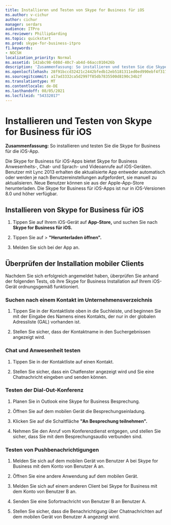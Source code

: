```yaml
---
title: Installieren und Testen von Skype for Business für iOS
ms.author: v-cichur
author: cichur
manager: serdars
audience: ITPro
ms.reviewer: PhillipGarding
ms.topic: quickstart
ms.prod: skype-for-business-itpro
f1.keywords:
- NOCSH
localization_priority: Normal
ms.assetid: 142abc98-608d-40c7-ab4d-66acc010426b
description: 'Zusammenfassung: So installieren und testen Sie die Skype for Business für die iOS-App.'
ms.openlocfilehash: 28f91bccd32421c2442bfedb12eb5181311ed0ed990ebf4f3174898ddefff610
ms.sourcegitcommit: a17ad3332ca5d2997f85db7835500d8190c34b2f
ms.translationtype: MT
ms.contentlocale: de-DE
ms.lasthandoff: 08/05/2021
ms.locfileid: "54332017"
---
```

# <a name="install-and-test-skype-for-business-for-ios"></a>Installieren und Testen von Skype for Business für iOS
 
**Zusammenfassung:** So installieren und testen Sie die Skype for Business für die iOS-App.
  
Die Skype for Business für iOS-Apps bietet Skype for Business Anwesenheits-, Chat- und Sprach- und Videoanrufe auf iOS-Geräten. Benutzer mit Lync 2013 erhalten die aktualisierte App entweder automatisch oder werden je nach Benutzereinstellungen aufgefordert, sie manuell zu aktualisieren. Neue Benutzer können sie aus der Apple-App-Store herunterladen. Die Skype for Business für iOS-Apps ist nur in iOS-Versionen 8.0 und höher verfügbar.
  
## <a name="installing-skype-for-business-for-ios"></a>Installieren von Skype for Business für iOS

1. Tippen Sie auf Ihrem iOS-Gerät auf **App-Store,** und suchen Sie nach **Skype for Business für iOS.**
    
2. Tippen Sie auf   >  **"Herunterladen öffnen".** 
    
3. Melden Sie sich bei der App an.
    
## <a name="verifying-mobile-client-installation"></a>Überprüfen der Installation mobiler Clients

Nachdem Sie sich erfolgreich angemeldet haben, überprüfen Sie anhand der folgenden Tests, ob ihre Skype for Business Installation auf Ihrem iOS-Gerät ordnungsgemäß funktioniert. 
  
### <a name="search-for-a-contact-in-the-corporate-directory"></a>Suchen nach einem Kontakt im Unternehmensverzeichnis

1. Tippen Sie in der Kontaktliste oben in die Suchleiste, und beginnen Sie mit der Eingabe des Namens eines Kontakts, der nur in der globalen Adressliste (GAL) vorhanden ist. 
    
2. Stellen Sie sicher, dass der Kontaktname in den Suchergebnissen angezeigt wird. 
    
### <a name="test-instant-messaging-and-presence"></a>Chat und Anwesenheit testen

1. Tippen Sie in der Kontaktliste auf einen Kontakt. 
    
2. Stellen Sie sicher, dass ein Chatfenster angezeigt wird und Sie eine Chatnachricht eingeben und senden können. 
    
### <a name="test-dial-out-conferencing"></a>Testen der Dial-Out-Konferenz

1. Planen Sie in Outlook eine Skype for Business Besprechung. 
    
2. Öffnen Sie auf dem mobilen Gerät die Besprechungseinladung. 
    
3. Klicken Sie auf die Schaltfläche **"An Besprechung teilnehmen".**
    
4. Nehmen Sie den Anruf vom Konferenzdienst entgegen, und stellen Sie sicher, dass Sie mit dem Besprechungsaudio verbunden sind. 
    
### <a name="test-push-notifications"></a>Testen von Pushbenachrichtigungen

1. Melden Sie sich auf dem mobilen Gerät von Benutzer A bei Skype for Business mit dem Konto von Benutzer A an. 
    
2. Öffnen Sie eine andere Anwendung auf dem mobilen Gerät. 
    
3. Melden Sie sich auf einem anderen Client bei Skype for Business mit dem Konto von Benutzer B an. 
    
4. Senden Sie eine Sofortnachricht von Benutzer B an Benutzer A. 
    
5. Stellen Sie sicher, dass die Benachrichtigung über Chatnachrichten auf dem mobilen Gerät von Benutzer A angezeigt wird. 
    

